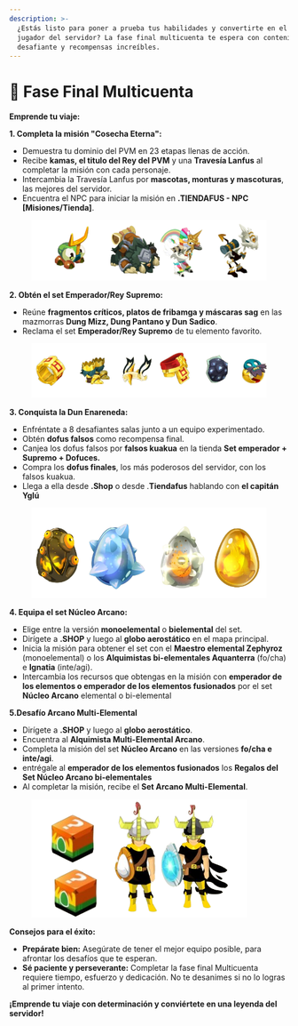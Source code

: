 ```yaml
---
description: >-
  ¿Estás listo para poner a prueba tus habilidades y convertirte en el mejor
  jugador del servidor? La fase final multicuenta te espera con contenido
  desafiante y recompensas increíbles.
---
```


# 👥 Fase Final Multicuenta

**Emprende tu viaje:**

**1. Completa la misión "Cosecha Eterna":**

* Demuestra tu dominio del PVM en 23 etapas llenas de acción.
* Recibe **kamas, el titulo del Rey del PVM** y una **Travesía Lanfus** al completar la misión con cada personaje.
* Intercambia la Travesía Lanfus por **mascotas, monturas y mascoturas**, las mejores del servidor.
* Encuentra el NPC para iniciar la misión en **.TIENDAFUS - NPC \[Misiones/Tienda]**.

<figure><img src="../../.gitbook/assets/image (15).png" alt=""><figcaption></figcaption></figure>

**2. Obtén el set Emperador/Rey Supremo:**

* Reúne **fragmentos críticos, platos de fribamga y máscaras sag** en las mazmorras **Dung Mizz, Dung Pantano y Dun Sadico**.
* Reclama el set **Emperador/Rey Supremo** de tu elemento favorito.

<figure><img src="../../.gitbook/assets/image (16).png" alt=""><figcaption></figcaption></figure>

**3. Conquista la Dun Enareneda:**

* Enfréntate a 8 desafiantes salas junto a un equipo experimentado.
* Obtén **dofus falsos** como recompensa final.
* Canjea los dofus falsos por **falsos kuakua** en la tienda **Set emperador + Supremo + Dofuces.**
* Compra los **dofus finales**, los más poderosos del servidor, con los falsos kuakua.
* Llega a ella desde **.Shop** o desde .**Tiendafus** hablando con **el capitán Yglú**

<figure><img src="../../.gitbook/assets/image (17).png" alt="" width="527"><figcaption></figcaption></figure>

**4. Equipa el set Núcleo Arcano:**

* Elige entre la versión **monoelemental** o **bielemental** del set.
* Dirígete a **.SHOP** y luego al **globo aerostático** en el mapa principal.
* Inicia la misión para obtener el set con el **Maestro elemental Zephyroz** (monoelemental) o los **Alquimistas bi-elementales Aquanterra** (fo/cha) e **Ignatia** (inte/agi).
* Intercambia los recursos que obtengas en la misión con **emperador de los elementos o emperador de los elementos fusionados** por el set **Núcleo Arcano** elemental o bi-elemental

**5.Desafío Arcano Multi-Elemental**

* Dirígete a **.SHOP** y luego al **globo aerostático**.
* Encuentra al **Alquimista Multi-Elemental Arcano**.
* Completa la misión del set **Núcleo Arcano** en las versiones **fo/cha e inte/agi**.
* entrégale al **emperador de los elementos fusionados** los **Regalos del Set Núcleo Arcano                          bi-elementales**
* Al completar la misión, recibe el **Set Arcano Multi-Elemental**.

<figure><img src="../../.gitbook/assets/image (18).png" alt=""><figcaption></figcaption></figure>

**Consejos para el éxito:**

* **Prepárate bien:** Asegúrate de tener el mejor equipo posible, para afrontar los desafíos que te esperan.
* **Sé paciente y perseverante:** Completar la fase final Multicuenta requiere tiempo, esfuerzo y dedicación. No te desanimes si no lo logras al primer intento.

**¡Emprende tu viaje con determinación y conviértete en una leyenda del servidor!**
